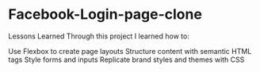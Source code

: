 # Facebook-Login-page-clone


Lessons Learned
Through this project I learned how to:

Use Flexbox to create page layouts
Structure content with semantic HTML tags
Style forms and inputs
Replicate brand styles and themes with CSS
